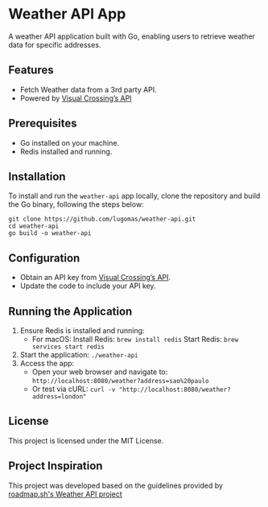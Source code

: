 # Weather API App
A weather API application built with Go, enabling users to retrieve weather data for specific addresses.
## Features
- Fetch Weather data from a 3rd party API. 
- Powered by [Visual Crossing’s API](https://www.visualcrossing.com/weather-api)

## Prerequisites
- Go installed on your machine.
- Redis installed and running.

## Installation
To install and run the `weather-api` app locally, clone the repository and build the Go binary, following the steps below:
```
git clone https://github.com/lugomas/weather-api.git
cd weather-api
go build -o weather-api
```

## Configuration
- Obtain an API key from [Visual Crossing’s API](https://www.visualcrossing.com/weather-api).
- Update the code to include your API key.

## Running the Application
1. Ensure Redis is installed and running:
   - For macOS:
       Install Redis: ```brew install redis```
       Start Redis: ```brew services start redis```
2. Start the application: ```./weather-api```
3. Access the app:
   - Open your web browser and navigate to: ```http://localhost:8080/weather?address=sao%20paulo```
   - Or test via cURL: ```curl -v "http://localhost:8080/weather?address=london"```
 
## License
This project is licensed under the MIT License.

## Project Inspiration
This project was developed based on the guidelines provided by [roadmap.sh's Weather API project](https://roadmap.sh/projects/weather-api-wrapper-service)
